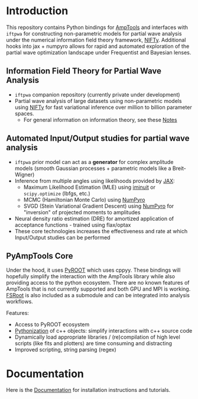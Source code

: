 # Introduction

This repository contains Python bindings for [AmpTools](https://github.com/mashephe/AmpTools) and interfaces with `iftpwa` for constructing non-parametric models for partial wave analysis under the numerical information field theory framework, [NIFTy](https://github.com/NIFTy-PPL/NIFTy). Additional hooks into jax + numpyro allows for rapid and automated exploration of the partial wave optimization landscape under Frequentist and Bayesian lenses.

## Information Field Theory for Partial Wave Analysis
- `iftpwa` companion repository (currently private under development)
- Partial wave analysis of large datasets using non-parametric models using [NIFTy](https://github.com/NIFTy-PPL/NIFTy) for fast variational inference over million to billion parameter spaces.
  - For general information on information theory, see these [Notes](https://lan13005.github.io/Information-Theory/)

## Automated Input/Output studies for partial wave analysis
- `iftpwa` prior model can act as a **generator** for complex amplitude models (smooth Gaussian processes + parametric models like a Breit-Wigner)
- Inference from multiple angles using likelihoods provided by [JAX](https://jax.readthedocs.io/en/latest/index.html):
  - Maximum Likelihood Estimation (MLE) using [iminuit](https://iminuit.readthedocs.io/en/latest/index.html) or `scipy.optimize` (lbfgs, etc.)
  - MCMC (Hamiltonian Monte Carlo) using [NumPyro](https://num.pyro.ai/en/stable/index.html)
  - SVGD (Stein Variational Gradient Descent) using [NumPyro](https://num.pyro.ai/en/stable/index.html) for "inversion" of projected moments to amplitudes
- Neural density ratio estimation (DRE) for amortized application of acceptance functions - trained using flax/optax
- These core technologies increases the effectiveness and rate at which Input/Output studies can be performed

## PyAmpTools Core
Under the hood, it uses [PyROOT](https://root.cern/manual/python/) which uses cppyy. These bindings will hopefully simplify the interaction with the AmpTools library while also providing access to the python ecosystem. There are no known features of AmpTools that is not currently supported and both GPU and MPI is working. [FSRoot](https://github.com/remitche66/FSRoot) is also included as a submodule and can be integrated into analysis workflows.

Features:

- Access to PyROOT ecosystem
- [Pythonization](https://root.cern/manual/python/#pythonizing-c-user-classes) of c++ objects: simplify interactions with c++ source code
- Dynamically load appropriate libraries / (re)compilation of high level scripts (like fits and plotters) are time consuming and distracting
- Improved scripting, string parsing (regex)

# Documentation

Here is the [Documentation](https://lan13005.github.io/PyAmpTools/intro.html) for installation instructions and tutorials.
